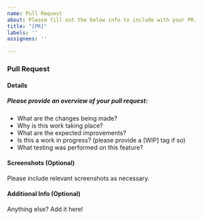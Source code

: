 ```yaml
---
name: Pull Request
about: Please fill out the below info to include with your PR.
title: "[PR]"
labels: ''
assignees: ''

---
```


<h3>Pull Request</h3>

<h4>Details</h4>
<h5>Please provide an overview of your pull request:</h5>

- What are the changes being made?
- Why is this work taking place? 
- What are the expected improvements? 
- Is this a work in progress? (please provide a [WIP] tag if so) 
- What testing was performed on this feature? 

<h4>Screenshots (Optional)</h4> 
Please include relevant screenshots as necessary. 

<h4>Additional Info (Optional)</h4>
Anything else? Add it here!

